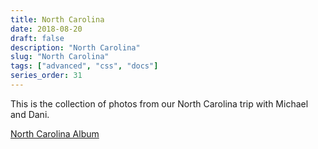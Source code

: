 ```yaml
---
title: North Carolina
date: 2018-08-20
draft: false
description: "North Carolina"
slug: "North Carolina"
tags: ["advanced", "css", "docs"]
series_order: 31
---
```


This is the collection of photos from our North Carolina trip with Michael and Dani.

[North Carolina Album](https://photos.app.goo.gl/VBNsPPtiD2SbKKc97)
